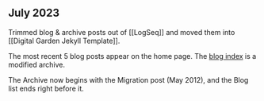 ---
---
## July 2023

Trimmed blog & archive posts out of [[LogSeq]] and moved them into [[Digital Garden Jekyll Template]].

The most recent 5 blog posts appear on the home page. The [blog index](../blog/) is a modified archive.

The Archive now begins with the Migration post (May 2012), and the Blog list ends right before it.